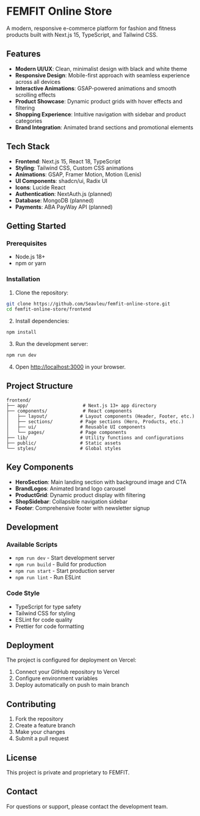 # FEMFIT Online Store

A modern, responsive e-commerce platform for fashion and fitness products built with Next.js 15, TypeScript, and Tailwind CSS.

## Features

- **Modern UI/UX**: Clean, minimalist design with black and white theme
- **Responsive Design**: Mobile-first approach with seamless experience across all devices
- **Interactive Animations**: GSAP-powered animations and smooth scrolling effects
- **Product Showcase**: Dynamic product grids with hover effects and filtering
- **Shopping Experience**: Intuitive navigation with sidebar and product categories
- **Brand Integration**: Animated brand sections and promotional elements

## Tech Stack

- **Frontend**: Next.js 15, React 18, TypeScript
- **Styling**: Tailwind CSS, Custom CSS animations
- **Animations**: GSAP, Framer Motion, Motion (Lenis)
- **UI Components**: shadcn/ui, Radix UI
- **Icons**: Lucide React
- **Authentication**: NextAuth.js (planned)
- **Database**: MongoDB (planned)
- **Payments**: ABA PayWay API (planned)

## Getting Started

### Prerequisites

- Node.js 18+ 
- npm or yarn

### Installation

1. Clone the repository:
```bash
git clone https://github.com/Seavleu/femfit-online-store.git
cd femfit-online-store/frontend
```

2. Install dependencies:
```bash
npm install
```

3. Run the development server:
```bash
npm run dev
```

4. Open [http://localhost:3000](http://localhost:3000) in your browser.

## Project Structure

```
frontend/
├── app/                    # Next.js 13+ app directory
├── components/             # React components
│   ├── layout/            # Layout components (Header, Footer, etc.)
│   ├── sections/          # Page sections (Hero, Products, etc.)
│   ├── ui/                # Reusable UI components
│   └── pages/             # Page components
├── lib/                   # Utility functions and configurations
├── public/                # Static assets
└── styles/                # Global styles
```

## Key Components

- **HeroSection**: Main landing section with background image and CTA
- **BrandLogos**: Animated brand logo carousel
- **ProductGrid**: Dynamic product display with filtering
- **ShopSidebar**: Collapsible navigation sidebar
- **Footer**: Comprehensive footer with newsletter signup

## Development

### Available Scripts

- `npm run dev` - Start development server
- `npm run build` - Build for production
- `npm run start` - Start production server
- `npm run lint` - Run ESLint

### Code Style

- TypeScript for type safety
- Tailwind CSS for styling
- ESLint for code quality
- Prettier for code formatting

## Deployment

The project is configured for deployment on Vercel:

1. Connect your GitHub repository to Vercel
2. Configure environment variables
3. Deploy automatically on push to main branch

## Contributing

1. Fork the repository
2. Create a feature branch
3. Make your changes
4. Submit a pull request

## License

This project is private and proprietary to FEMFIT.

## Contact

For questions or support, please contact the development team.
